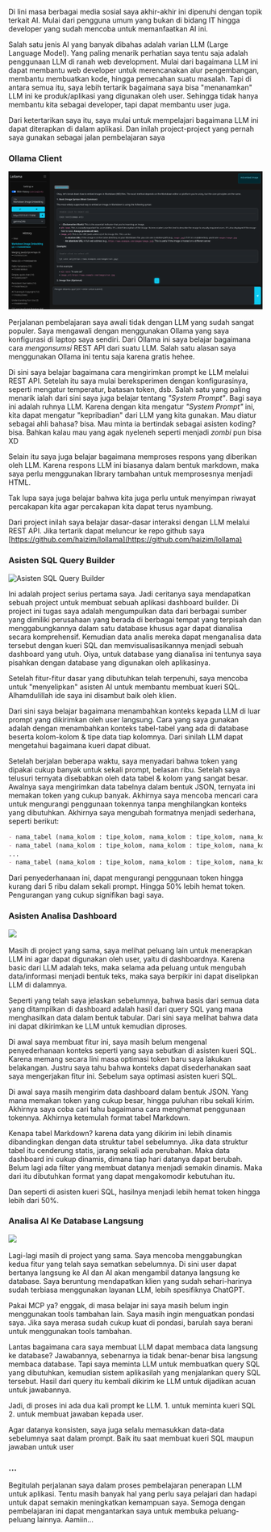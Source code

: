 Di lini masa berbagai media sosial saya akhir-akhir ini dipenuhi dengan topik terkait AI. Mulai dari pengguna umum yang bukan di bidang IT hingga developer yang sudah mencoba untuk memanfaatkan AI ini. 

Salah satu jenis AI yang banyak dibahas adalah varian LLM (Large Language Model). Yang paling menarik perhatian saya tentu saja adalah penggunaan LLM di ranah web development. Mulai dari bagaimana LLM ini dapat membantu web developer untuk merencanakan alur pengembangan, membantu membuatkan kode, hingga pemecahan suatu masalah. Tapi di antara semua itu, saya lebih tertarik bagaimana saya bisa "menanamkan" LLM ini ke produk/aplikasi yang digunakan oleh user. Sehingga tidak hanya membantu kita sebagai developer, tapi dapat membantu user juga.
 
Dari ketertarikan saya itu, saya mulai untuk mempelajari bagaimana LLM ini dapat diterapkan di dalam aplikasi. Dan inilah project-project yang pernah saya gunakan sebagai jalan pembelajaran saya

### Ollama Client

![Screenshot Lollama Client](https://github.com/haizim/lollama/raw/main/assets/img/screenshot.png?v=1)

Perjalanan pembelajaran saya awali tidak dengan LLM yang sudah sangat populer. Saya mengawali dengan menggunakan Ollama yang saya konfigurasi di laptop saya sendiri. Dari Ollama ini saya belajar bagaimana cara _mengonsumsi_ REST API dari suatu LLM. Salah satu alasan saya menggunakan Ollama ini tentu saja karena gratis hehee.

Di sini saya belajar bagaimana cara mengirimkan prompt ke LLM melalui REST API. Setelah itu saya mulai bereksperimen dengan konfigurasinya, seperti mengatur temperatur, batasan token, dsb. Salah satu yang paling menarik ialah dari sini saya juga belajar tentang _"System Prompt"_. Bagi saya ini adalah ruhnya LLM. Karena dengan kita mengatur _"System Prompt"_ ini, kita dapat mengatur "kepribadian" dari LLM yang kita gunakan. Mau diatur sebagai ahli bahasa? bisa. Mau minta ia bertindak sebagai asisten koding? bisa. Bahkan kalau mau yang agak nyeleneh seperti menjadi _zombi_ pun bisa XD

Selain itu saya juga belajar bagaimana memproses respons yang diberikan oleh LLM. Karena respons LLM ini biasanya dalam bentuk markdown, maka saya perlu menggunakan library tambahan untuk memprosesnya menjadi HTML.

Tak lupa saya juga belajar bahwa kita juga perlu untuk menyimpan riwayat percakapan kita agar percakapan kita dapat terus nyambung.

Dari project inilah saya belajar dasar-dasar interaksi dengan LLM melalui REST API. Jika tertarik dapat meluncur ke repo github saya [https://github.com/haizim/lollama](https://github.com/haizim/lollama)

### Asisten SQL Query Builder

![Asisten SQL Query Builder](https://haizim.one/media/query-builder-assistant.png?v=1)

Ini adalah project serius pertama saya. Jadi ceritanya saya mendapatkan sebuah project untuk membuat sebuah aplikasi dashboard builder.  Di project ini tugas saya adalah mengumpulkan data dari berbagai sumber yang dimiliki perusahaan yang berada di berbagai tempat yang terpisah dan menggabungkannya dalam satu database khusus agar dapat dianalisa secara komprehensif. Kemudian data analis mereka dapat menganalisa data tersebut dengan kueri SQL dan memvisualisasikannya menjadi sebuah dashboard yang utuh. Oiya, untuk database yang dianalisa ini tentunya saya pisahkan dengan database yang digunakan oleh aplikasinya.

Setelah fitur-fitur dasar yang dibutuhkan telah terpenuhi, saya mencoba untuk "menyelipkan" asisten AI untuk membantu membuat kueri SQL. Alhamdulillah ide saya ini disambut baik oleh klien.

Dari sini saya belajar bagaimana menambahkan konteks kepada LLM di luar prompt yang dikirimkan oleh user langsung. Cara yang saya gunakan adalah dengan menambahkan konteks tabel-tabel yang ada di database beserta kolom-kolom & tipe data tiap kolomnya. Dari sinilah LLM dapat mengetahui bagaimana kueri dapat dibuat.

Setelah berjalan beberapa waktu, saya menyadari bahwa token yang dipakai cukup banyak untuk sekali prompt, belasan ribu. Setelah saya telusuri ternyata disebabkan oleh data tabel & kolom yang sangat besar. Awalnya saya mengirimkan data tabelnya dalam bentuk JSON, ternyata ini memakan token yang cukup banyak. Akhirnya saya mencoba mencari cara untuk mengurangi penggunaan tokennya tanpa menghilangkan konteks yang dibutuhkan. Akhirnya saya mengubah formatnya menjadi sederhana, seperti berikut:

```markdown
- nama_tabel (nama_kolom : tipe_kolom, nama_kolom : tipe_kolom, nama_kolom : tipe_kolom, ...)
- nama_tabel (nama_kolom : tipe_kolom, nama_kolom : tipe_kolom, nama_kolom : tipe_kolom, ...)
...
- nama_tabel (nama_kolom : tipe_kolom, nama_kolom : tipe_kolom, nama_kolom : tipe_kolom, ...)
```

Dari penyederhanaan ini, dapat mengurangi penggunaan token hingga kurang dari 5 ribu dalam sekali prompt. Hingga 50% lebih hemat token. Pengurangan yang cukup signifikan bagi saya.

### Asisten Analisa Dashboard

![](https://haizim.one/media/aisten-analisis-dashboard.png?v=1)

Masih di project yang sama, saya melihat peluang lain untuk menerapkan LLM ini agar dapat digunakan oleh user, yaitu di dashboardnya. Karena basic dari LLM adalah teks, maka selama ada peluang untuk mengubah data/informasi menjadi bentuk teks, maka saya berpikir ini dapat diselipkan LLM di dalamnya.

Seperti yang telah saya jelaskan sebelumnya, bahwa basis dari semua data yang ditampilkan di dashboard adalah hasil dari query SQL yang mana menghasilkan data dalam bentuk tabular. Dari sini saya melihat bahwa data ini dapat dikirimkan ke LLM untuk kemudian diproses.

Di awal saya membuat fitur ini, saya masih belum mengenal penyederhanaan konteks seperti yang saya sebutkan di asisten kueri SQL. Karena memang secara lini masa optimasi token baru saya lakukan belakangan. Justru saya tahu bahwa konteks dapat disederhanakan saat saya mengerjakan fitur ini. Sebelum saya optimasi asisten kueri SQL.

Di awal saya masih mengirim data dashboard dalam bentuk JSON. Yang mana memakan token yang cukup besar, hingga puluhan ribu sekali kirim. Akhirnya saya coba cari tahu bagaimana cara menghemat penggunaan tokennya. Akhirnya ketemulah format tabel Markdown.

Kenapa tabel Markdown? karena data yang dikirim ini lebih dinamis dibandingkan dengan data struktur tabel sebelumnya. Jika data struktur tabel itu cenderung statis, jarang sekali ada perubahan. Maka data dashboard ini cukup dinamis, dimana tiap hari datanya dapat berubah. Belum lagi ada filter yang membuat datanya menjadi semakin dinamis. Maka dari itu dibutuhkan format yang dapat mengakomodir kebutuhan itu.

Dan seperti di asisten kueri SQL, hasilnya menjadi lebih hemat token hingga lebih dari 50%.

### Analisa AI Ke Database Langsung 

![](https://haizim.one/media/analisa-ai.png?v=1)

Lagi-lagi masih di project yang sama. Saya mencoba menggabungkan kedua fitur yang telah saya sematkan sebelumnya. Di sini user dapat bertanya langsung ke AI dan AI akan mengambil datanya langsung ke database. Saya beruntung mendapatkan klien yang sudah sehari-harinya sudah terbiasa menggunakan layanan LLM, lebih spesifiknya ChatGPT.

Pakai MCP ya? enggak, di masa belajar ini saya masih belum ingin menggunakan tools tambahan lain. Saya masih ingin menguatkan pondasi saya. Jika saya merasa sudah cukup kuat di pondasi, barulah saya berani untuk menggunakan tools tambahan.

Lantas bagaimana cara saya membuat LLM dapat membaca data langsung ke database? Jawabannya, sebenarnya ia tidak benar-benar bisa langsung membaca database. Tapi saya meminta LLM untuk membuatkan query SQL yang dibutuhkan, kemudian sistem aplikasilah yang menjalankan query SQL tersebut. Hasil dari query itu kembali dikirim ke LLM untuk dijadikan acuan untuk jawabannya. 

Jadi, di proses ini ada dua kali prompt ke LLM. 1. untuk meminta kueri SQL 2. untuk membuat jawaban kepada user.

Agar datanya konsisten, saya juga selalu memasukkan data-data sebelumnya saat dalam prompt. Baik itu saat membuat kueri SQL maupun jawaban untuk user

### ...

Begitulah perjalanan saya dalam proses pembelajaran penerapan LLM untuk aplikasi. Tentu masih banyak hal yang perlu saya pelajari dan hadapi untuk dapat semakin meningkatkan kemampuan saya. Semoga dengan pembelajaran ini dapat mengantarkan saya untuk membuka peluang-peluang lainnya. Aamiin...
